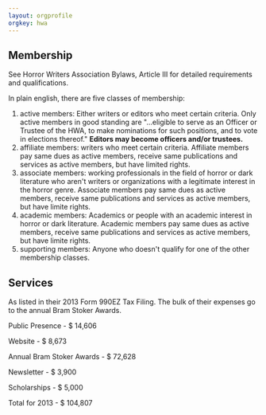 ```yaml
---
layout: orgprofile
orgkey: hwa
---
```


  <h2 class="post-title">Membership</h2>
  <p>See Horror Writers Association Bylaws, Article III for detailed requirements and qualifications.</p>
  <p>In plain english, there are five classes of membership:
    <ol>
      <li>active members: Either writers or editors who meet certain criteria. Only active members in good standing are "...eligible to serve as an Officer or Trustee of the HWA, to make nominations for such positions, and to vote in elections thereof." <b>Editors may become officers and/or trustees.</b></li>
      <li>affiliate members: writers who meet certain criteria. Affiliate members pay same dues as active members, receive same publications and services as active members, but have limited rights.</li>
      <li>associate members: working professionals in the field of horror or dark literature who aren't writers or organizations with a legitimate interest in the horror genre. Associate members pay same dues as active members, receive same publications and services as active members, but have limite rights.</li>
      <li>academic members: Academics or people with an academic interest in horror or dark literature. Academic members pay same dues as active members, receive same publications and services as active members, but have limite rights.</li>
      <li>supporting members: Anyone who doesn't qualify for one of the other membership classes.</li>
    </ol>
  </p>

  <h2 class="post-title">Services</h2>
  <p>As listed in their 2013 Form 990EZ Tax Filing. The bulk of their expenses go to the annual Bram Stoker Awards.</p>
  <p>Public Presence - $ 14,606</p>
  <p>Website - $ 8,673</p>
  <p>Annual Bram Stoker Awards - $ 72,628</p>
  <p>Newsletter - $ 3,900</p>
  <p>Scholarships - $ 5,000</p>
  <p>Total for 2013 -  $ 104,807</p>

